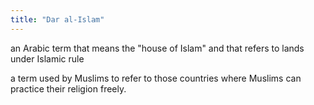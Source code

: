 ```yaml
---
title: "Dar al-Islam"
---
```

an Arabic term that means the &quot;house of Islam&quot; and that refers to lands under Islamic rule

a term used by Muslims to refer to those countries where Muslims can practice their religion freely.

